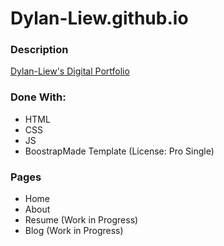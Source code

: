 # Dylan-Liew.github.io

### Description
[Dylan-Liew's Digital Portfolio](https://dylan-liew.github.io/)

### Done With:
* HTML
* CSS
* JS
* BoostrapMade Template (License: Pro Single)

### Pages
* Home
* About
* Resume (Work in Progress)
* Blog (Work in Progress)
